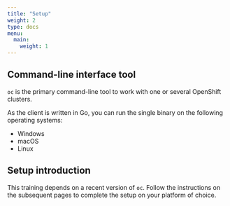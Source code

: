 ```yaml
---
title: "Setup"
weight: 2
type: docs
menu:
  main:
    weight: 1
---
```


## Command-line interface tool

`oc` is the primary command-line tool to work with one or several OpenShift clusters.

As the client is written in Go, you can run the single binary on the following operating systems:

* Windows
* macOS
* Linux


## Setup introduction

This training depends on a recent version of `oc`.
Follow the instructions on the subsequent pages to complete the setup on your platform of choice.
